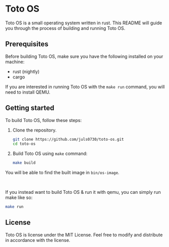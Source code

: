 # Toto OS
Toto OS is a small operating system written in rust. This README will guide you through the process of building and running Toto OS.

## Prerequisites
Before building Toto OS, make sure you have the following installed on your machine:

- rust (nightly)
- cargo

If you are interested in running Toto OS with the `make run` command, you will need to install QEMU.

## Getting started
To build Toto OS, follow these steps:

1. Clone the repository.
	 ```BASH
	 git clone https://github.com/juls0730/toto-os.git
	 cd toto-os
	 ```
2. Build Toto OS using `make` command:
	 ```BASH
	 make build
	 ```

You will be able to find the built image in `bin/os-image`.

<br/>

If you instead want to build Toto OS & run it with qemu, you can simply run make like so:

```BASH
make run
```

## License
Toto OS is license under the MIT License. Feel free to modify and distribute in accordance with the license.